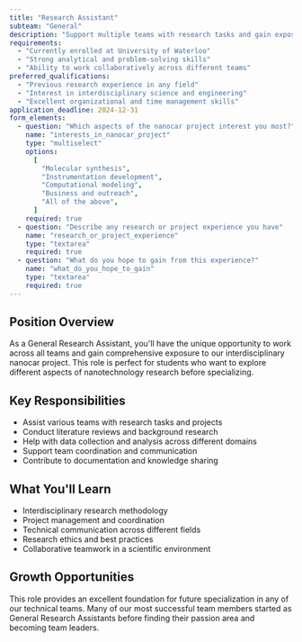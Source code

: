 ```yaml
---
title: "Research Assistant"
subteam: "General"
description: "Support multiple teams with research tasks and gain exposure to all aspects of nanocar development."
requirements:
  - "Currently enrolled at University of Waterloo"
  - "Strong analytical and problem-solving skills"
  - "Ability to work collaboratively across different teams"
preferred_qualifications:
  - "Previous research experience in any field"
  - "Interest in interdisciplinary science and engineering"
  - "Excellent organizational and time management skills"
application_deadline: 2024-12-31
form_elements:
  - question: "Which aspects of the nanocar project interest you most?"
    name: "interests_in_nanocar_project"
    type: "multiselect"
    options:
      [
        "Molecular synthesis",
        "Instrumentation development",
        "Computational modeling",
        "Business and outreach",
        "All of the above",
      ]
    required: true
  - question: "Describe any research or project experience you have"
    name: "research_or_project_experience"
    type: "textarea"
    required: true
  - question: "What do you hope to gain from this experience?"
    name: "what_do_you_hope_to_gain"
    type: "textarea"
    required: true
---
```


## Position Overview

As a General Research Assistant, you'll have the unique opportunity to work across all teams and gain comprehensive exposure to our interdisciplinary nanocar project. This role is perfect for students who want to explore different aspects of nanotechnology research before specializing.

## Key Responsibilities

- Assist various teams with research tasks and projects
- Conduct literature reviews and background research
- Help with data collection and analysis across different domains
- Support team coordination and communication
- Contribute to documentation and knowledge sharing

## What You'll Learn

- Interdisciplinary research methodology
- Project management and coordination
- Technical communication across different fields
- Research ethics and best practices
- Collaborative teamwork in a scientific environment

## Growth Opportunities

This role provides an excellent foundation for future specialization in any of our technical teams. Many of our most successful team members started as General Research Assistants before finding their passion area and becoming team leaders.
